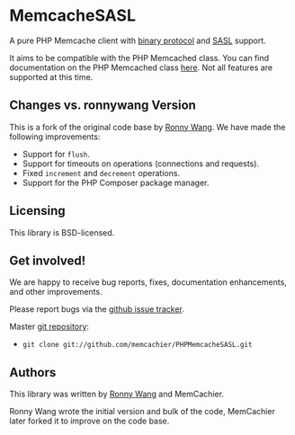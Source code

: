 # MemcacheSASL

A pure PHP Memcache client with [binary
protocol](http://code.google.com/p/memcached/wiki/BinaryProtocolRevamped)
and [SASL](http://code.google.com/p/memcached/wiki/SASLAuthProtocol)
support.

It aims to be compatible with the PHP Memcached class. You can find
documentation on the PHP Memcached class
[here](http://php.net/manual/en/class.memcached.php). Not all features
are supported at this time.

## Changes vs. ronnywang Version

This is a fork of the original code base by [Ronny
Wang](https://github.com/ronnywang/PHPMemcacheSASL). We have made the
following improvements:

* Support for `flush`.
* Support for timeouts on operations (connections and requests).
* Fixed `increment` and `decrement` operations.
* Support for the PHP Composer package manager.

## Licensing

This library is BSD-licensed.

## Get involved!

We are happy to receive bug reports, fixes, documentation enhancements,
and other improvements.

Please report bugs via the
[github issue tracker](http://github.com/memcachier/PHPMemcacheSASL/issues).

Master [git repository](http://github.com/memcachier/PHPMemcacheSASL):

* `git clone git://github.com/memcachier/PHPMemcacheSASL.git`

## Authors

This library was written by [Ronny
Wang](https://github.com/ronnywang/PHPMemcacheSASL) and MemCachier.

Ronny Wang wrote the initial version and bulk of the code, MemCachier
later forked it to improve on the code base.

